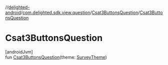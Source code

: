//[delighted-android](../../../index.md)/[com.delighted.sdk.view.question](../index.md)/[Csat3ButtonsQuestion](index.md)/[Csat3ButtonsQuestion](-csat3-buttons-question.md)

# Csat3ButtonsQuestion

[androidJvm]\
fun [Csat3ButtonsQuestion](-csat3-buttons-question.md)(theme: [SurveyTheme](../../com.delighted.sdk.domain/-survey-theme/index.md))
